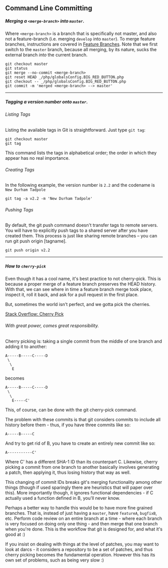## Command Line Committing

##### Merging a `<merge-branch>` into `master`.
Where `<merge-branch>` is a branch that is specifically not master, and also not a feature-branch (i.e. merging `develop` into `master`). To merge feature branches, instructions are covered in [Feature Branches](https://github.com/dinnerlab/dinnerlab/wiki/Feature-Branches). Note that we first switch to the `master` branch, because all merging, by its nature, sucks the external branch _into_ the current branch.
```
git checkout master
git status
git merge --no-commit <merge-branch>
git reset HEAD _/php/globalsConfig.BIG_RED_BUTTON.php
git checkout -- _/php/globalsConfig.BIG_RED_BUTTON.php
git commit -m 'merged <merge-branch> --> master'
```

---

##### Tagging a version number onto `master`.

###### Listing Tags
Listing the available tags in Git is straightforward. Just type `git tag`:
```
git checkout master
git tag
```
This command lists the tags in alphabetical order; the order in which they appear has no real importance.

###### Creating Tags
In the following example, the version number is `2.2` and the codename is `New Durham Tadpole`
```
git tag -a v2.2 -m 'New Durham Tadpole'
```

###### Pushing Tags
By default, the git push command doesn't transfer tags to remote servers. You will have to explicitly push tags to a shared server after you have created them. This process is just like sharing remote branches – you can run git push origin [tagname].
```
git push origin v2.2
```

---

##### How to `cherry-pick`
Even though it has a cool name, it's best practice to not cherry-pick. This is because a proper merge of a feature branch preserves the HEAD history. With that, we can see where in time a feature branch merge took place, inspect it, roll it back, and ask for a pull request in the first place.

But, sometimes the world isn't perfect, and we gotta pick the cherries.

[Stack Overflow: Cherry Pick](http://stackoverflow.com/questions/881092/how-to-merge-a-specific-commit-in-git)

###### With great power, comes great responsibility.

Cherry picking is: taking a single commit from the middle of one branch and adding it to another:
```
A-----B-----C-----D
 \
  \
   E
```
becomes
```
A-----B-----C-----D
 \
  \
   E-----C'
```
This, of course, can be done with the git cherry-pick command.

The problem with these commits is that git considers commits to include all history before them - thus, if you have three commits like so:
```
A-----B-----C
```
And try to get rid of B, you have to create an entirely new commit like so:
```
A-----------C'
```
Where C' has a different SHA-1 ID than its counterpart C. Likewise, cherry picking a commit from one branch to another basically involves generating a patch, then applying it, thus losing history that way as well.

This changing of commit IDs breaks git's merging functionality among other things (though if used sparingly there are heuristics that will paper over this). More importantly though, it ignores functional dependencies - if C actually used a function defined in B, you'll never know.

Perhaps a better way to handle this would be to have more fine grained branches. That is, instead of just having a `master`, have `featureA`, `bugfixB`, etc. Perform code review on an entire branch at a time - where each branch is very focused on doing only one thing - and then merge that one branch when you're done. This is the workflow that git is designed for, and what it's good at :)

If you insist on dealing with things at the level of patches, you may want to look at darcs - it considers a repository to be a set of patches, and thus cherry picking becomes the fundamental operation. However this has its own set of problems, such as being very slow :)